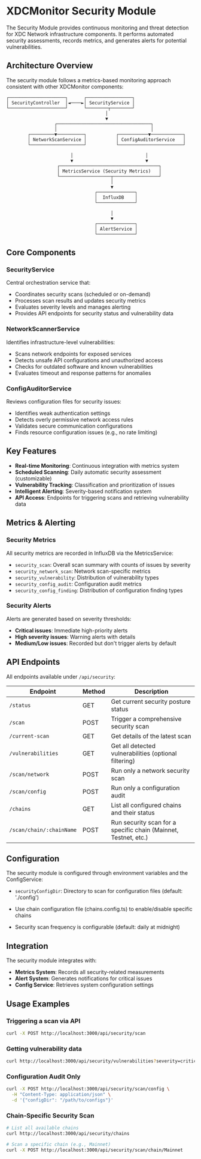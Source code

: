 # XDCMonitor Security Module

The Security Module provides continuous monitoring and threat detection for XDC Network infrastructure components. It performs automated security assessments, records metrics, and generates alerts for potential vulnerabilities.

## Architecture Overview

The security module follows a metrics-based monitoring approach consistent with other XDCMonitor components:

```ascii
┌─────────────────────┐      ┌─────────────────┐
│ SecurityController  │◄────►│ SecurityService │
└─────────────────────┘      └────────┬────────┘
                                     │
                                     ▼
                  ┌───────────────────────────────────┐
                  │                                   │
        ┌─────────▼──────────┐           ┌───────────▼────────────┐
        │ NetworkScanService │           │ ConfigAuditorService   │
        └────────────────────┘           └────────────────────────┘

                        │                           │
                        ▼                           ▼
                   ┌─────────────────────────────────────┐
                   │ MetricsService (Security Metrics)   │
                   └───────────────────┬─────────────────┘
                                       │
                                       ▼
                                 ┌──────────────┐
                                 │  InfluxDB    │
                                 └──────────────┘

                                       │
                                       ▼
                                 ┌──────────────┐
                                 │ AlertService │
                                 └──────────────┘
```

## Core Components

### SecurityService

Central orchestration service that:

- Coordinates security scans (scheduled or on-demand)
- Processes scan results and updates security metrics
- Evaluates severity levels and manages alerting
- Provides API endpoints for security status and vulnerability data

### NetworkScannerService

Identifies infrastructure-level vulnerabilities:

- Scans network endpoints for exposed services
- Detects unsafe API configurations and unauthorized access
- Checks for outdated software and known vulnerabilities
- Evaluates timeout and response patterns for anomalies

### ConfigAuditorService

Reviews configuration files for security issues:

- Identifies weak authentication settings
- Detects overly permissive network access rules
- Validates secure communication configurations
- Finds resource configuration issues (e.g., no rate limiting)

## Key Features

- **Real-time Monitoring**: Continuous integration with metrics system
- **Scheduled Scanning**: Daily automatic security assessment (customizable)
- **Vulnerability Tracking**: Classification and prioritization of issues
- **Intelligent Alerting**: Severity-based notification system
- **API Access**: Endpoints for triggering scans and retrieving vulnerability data

## Metrics & Alerting

### Security Metrics

All security metrics are recorded in InfluxDB via the MetricsService:

- `security_scan`: Overall scan summary with counts of issues by severity
- `security_network_scan`: Network scan-specific metrics
- `security_vulnerability`: Distribution of vulnerability types
- `security_config_audit`: Configuration audit metrics
- `security_config_finding`: Distribution of configuration finding types

### Security Alerts

Alerts are generated based on severity thresholds:

- **Critical issues**: Immediate high-priority alerts
- **High severity issues**: Warning alerts with details
- **Medium/Low issues**: Recorded but don't trigger alerts by default

## API Endpoints

All endpoints available under `/api/security`:

| Endpoint | Method | Description |
|----------|--------|-------------|
| `/status` | GET | Get current security posture status |
| `/scan` | POST | Trigger a comprehensive security scan |
| `/current-scan` | GET | Get details of the latest scan |
| `/vulnerabilities` | GET | Get all detected vulnerabilities (optional filtering) |
| `/scan/network` | POST | Run only a network security scan |
| `/scan/config` | POST | Run only a configuration audit |
| `/chains` | GET | List all configured chains and their status |
| `/scan/chain/:chainName` | POST | Run security scan for a specific chain (Mainnet, Testnet, etc.) |

## Configuration

The security module is configured through environment variables and the ConfigService:

- `securityConfigDir`: Directory to scan for configuration files (default: './config')

- Use chain configuration file (chains.config.ts) to enable/disable specific chains

- Security scan frequency is configurable (default: daily at midnight)

## Integration

The security module integrates with:
- **Metrics System**: Records all security-related measurements
- **Alert System**: Generates notifications for critical issues
- **Config Service**: Retrieves system configuration settings

## Usage Examples

### Triggering a scan via API

```bash
curl -X POST http://localhost:3000/api/security/scan
```

### Getting vulnerability data

```bash
curl http://localhost:3000/api/security/vulnerabilities?severity=critical
```

### Configuration Audit Only

```bash
curl -X POST http://localhost:3000/api/security/scan/config \
  -H "Content-Type: application/json" \
  -d '{"configDir": "/path/to/configs"}'
```

### Chain-Specific Security Scan

```bash
# List all available chains
curl http://localhost:3000/api/security/chains

# Scan a specific chain (e.g., Mainnet)
curl -X POST http://localhost:3000/api/security/scan/chain/Mainnet
```
